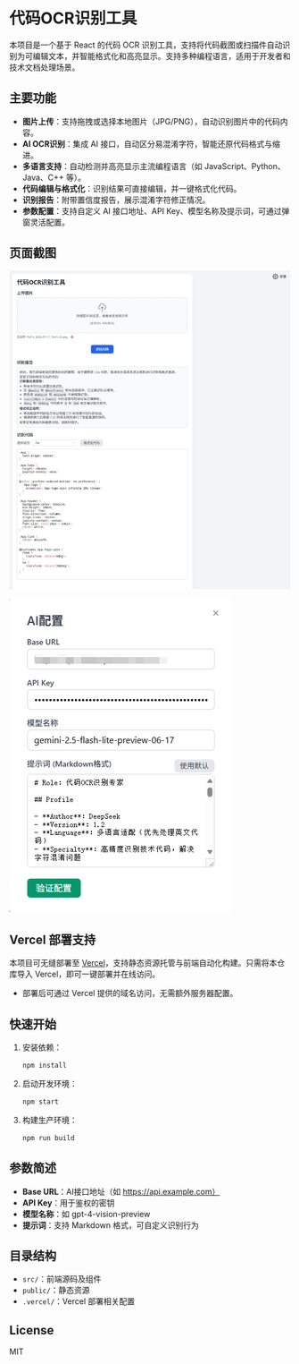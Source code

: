# 代码OCR识别工具

本项目是一个基于 React 的代码 OCR 识别工具，支持将代码截图或扫描件自动识别为可编辑文本，并智能格式化和高亮显示。支持多种编程语言，适用于开发者和技术文档处理场景。

## 主要功能

- **图片上传**：支持拖拽或选择本地图片（JPG/PNG），自动识别图片中的代码内容。
- **AI OCR识别**：集成 AI 接口，自动区分易混淆字符，智能还原代码格式与缩进。
- **多语言支持**：自动检测并高亮显示主流编程语言（如 JavaScript、Python、Java、C++ 等）。
- **代码编辑与格式化**：识别结果可直接编辑，并一键格式化代码。
- **识别报告**：附带置信度报告，展示混淆字符修正情况。
- **参数配置**：支持自定义 AI 接口地址、API Key、模型名称及提示词，可通过弹窗灵活配置。

## 页面截图

![1752460603505](image/README/1752460603505.png)

![1752460631101](image/README/1752460631101.png)

## Vercel 部署支持

本项目可无缝部署至 [Vercel](https://vercel.com/)，支持静态资源托管与前端自动化构建。只需将本仓库导入 Vercel，即可一键部署并在线访问。

- 部署后可通过 Vercel 提供的域名访问，无需额外服务器配置。

## 快速开始

1. 安装依赖：
   ```bash
   npm install
   ```
2. 启动开发环境：
   ```bash
   npm start
   ```
3. 构建生产环境：
   ```bash
   npm run build
   ```

## 参数简述

- **Base URL**：AI接口地址（如 https://api.example.com）
- **API Key**：用于鉴权的密钥
- **模型名称**：如 gpt-4-vision-preview
- **提示词**：支持 Markdown 格式，可自定义识别行为

## 目录结构

- `src/`：前端源码及组件
- `public/`：静态资源
- `.vercel/`：Vercel 部署相关配置

## License

MIT
